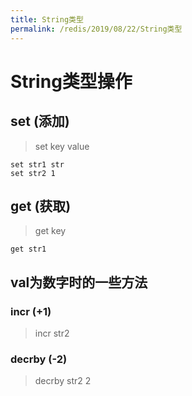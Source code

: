 ```yaml
---
title: String类型
permalink: /redis/2019/08/22/String类型
---
```

# String类型操作
## set (添加)
> set key value
```
set str1 str
set str2 1
```

## get (获取)
> get key
```
get str1
```

## val为数字时的一些方法
### incr (+1)
> incr str2

### decrby (-2)
> decrby str2 2
